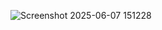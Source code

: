 
![Screenshot 2025-06-07 151228](https://github.com/user-attachments/assets/518a9e58-fd03-4fc1-8aab-69a792682ce5)
